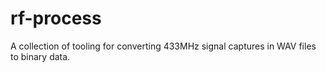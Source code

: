 # rf-process

A collection of tooling for converting 433MHz signal captures in WAV files to binary data.
